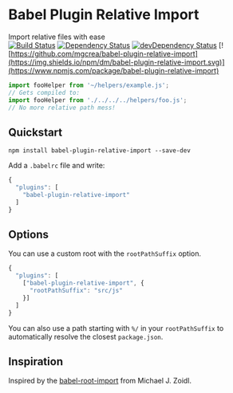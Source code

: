 # Babel Plugin Relative Import

Import relative files with ease<br>
[![Build Status](https://travis-ci.org/mgcrea/babel-plugin-relative-import.svg?branch=master)](https://travis-ci.org/mgcrea/babel-plugin-relative-import)
[![Dependency Status](https://david-dm.org/mgcrea/babel-plugin-relative-import.svg)](https://david-dm.org/mgcrea/babel-plugin-relative-import)
[![devDependency Status](https://david-dm.org/mgcrea/babel-plugin-relative-import/dev-status.svg)](https://david-dm.org/mgcrea/babel-plugin-relative-import#info=devDependencies)
[![https://github.com/mgcrea/babel-plugin-relative-import](https://img.shields.io/npm/dm/babel-plugin-relative-import.svg)](https://www.npmjs.com/package/babel-plugin-relative-import)

```js
import fooHelper from '~/helpers/example.js';
// Gets compiled to:
import fooHelper from './../../../helpers/foo.js';
// No more relative path mess!
```

## Quickstart

```
npm install babel-plugin-relative-import --save-dev
```

Add a `.babelrc` file and write:
```js
{
  "plugins": [
    "babel-plugin-relative-import"
  ]
}
```

## Options

You can use a custom root with the `rootPathSuffix` option.

```js
{
  "plugins": [
    ["babel-plugin-relative-import", {
      "rootPathSuffix": "src/js"
    }]
  ]
}
```

You can also use a path starting with `%/` in your `rootPathSuffix` to automatically resolve the closest `package.json`.

## Inspiration

Inspired by the [babel-root-import](https://github.com/michaelzoidl/babel-root-import) from Michael J. Zoidl.
